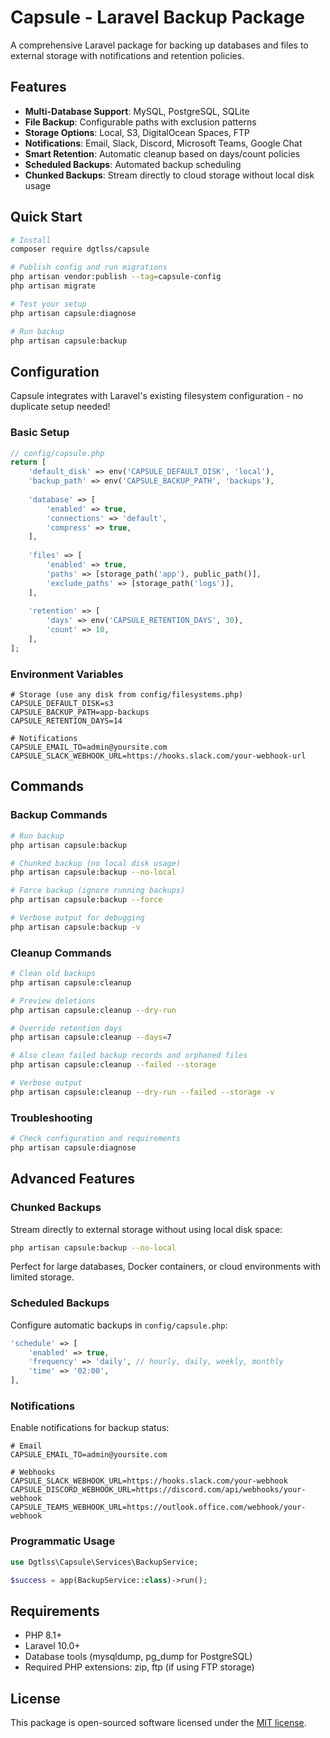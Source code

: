 # Capsule - Laravel Backup Package

A comprehensive Laravel package for backing up databases and files to external storage with notifications and retention policies.

## Features

- **Multi-Database Support**: MySQL, PostgreSQL, SQLite
- **File Backup**: Configurable paths with exclusion patterns  
- **Storage Options**: Local, S3, DigitalOcean Spaces, FTP
- **Notifications**: Email, Slack, Discord, Microsoft Teams, Google Chat
- **Smart Retention**: Automatic cleanup based on days/count policies
- **Scheduled Backups**: Automated backup scheduling
- **Chunked Backups**: Stream directly to cloud storage without local disk usage

## Quick Start

```bash
# Install
composer require dgtlss/capsule

# Publish config and run migrations
php artisan vendor:publish --tag=capsule-config
php artisan migrate

# Test your setup
php artisan capsule:diagnose

# Run backup
php artisan capsule:backup
```

## Configuration

Capsule integrates with Laravel's existing filesystem configuration - no duplicate setup needed!

### Basic Setup

```php
// config/capsule.php
return [
    'default_disk' => env('CAPSULE_DEFAULT_DISK', 'local'),
    'backup_path' => env('CAPSULE_BACKUP_PATH', 'backups'),
    
    'database' => [
        'enabled' => true,
        'connections' => 'default',
        'compress' => true,
    ],
    
    'files' => [
        'enabled' => true,
        'paths' => [storage_path('app'), public_path()],
        'exclude_paths' => [storage_path('logs')],
    ],
    
    'retention' => [
        'days' => env('CAPSULE_RETENTION_DAYS', 30),
        'count' => 10,
    ],
];
```

### Environment Variables

```env
# Storage (use any disk from config/filesystems.php)
CAPSULE_DEFAULT_DISK=s3
CAPSULE_BACKUP_PATH=app-backups
CAPSULE_RETENTION_DAYS=14

# Notifications
CAPSULE_EMAIL_TO=admin@yoursite.com
CAPSULE_SLACK_WEBHOOK_URL=https://hooks.slack.com/your-webhook-url
```

## Commands

### Backup Commands

```bash
# Run backup
php artisan capsule:backup

# Chunked backup (no local disk usage)
php artisan capsule:backup --no-local

# Force backup (ignore running backups)
php artisan capsule:backup --force

# Verbose output for debugging
php artisan capsule:backup -v
```

### Cleanup Commands

```bash
# Clean old backups
php artisan capsule:cleanup

# Preview deletions
php artisan capsule:cleanup --dry-run

# Override retention days
php artisan capsule:cleanup --days=7

# Also clean failed backup records and orphaned files
php artisan capsule:cleanup --failed --storage

# Verbose output
php artisan capsule:cleanup --dry-run --failed --storage -v
```

### Troubleshooting

```bash
# Check configuration and requirements
php artisan capsule:diagnose
```

## Advanced Features

### Chunked Backups

Stream directly to external storage without using local disk space:

```bash
php artisan capsule:backup --no-local
```

Perfect for large databases, Docker containers, or cloud environments with limited storage.

### Scheduled Backups

Configure automatic backups in `config/capsule.php`:

```php
'schedule' => [
    'enabled' => true,
    'frequency' => 'daily', // hourly, daily, weekly, monthly
    'time' => '02:00',
],
```

### Notifications

Enable notifications for backup status:

```env
# Email
CAPSULE_EMAIL_TO=admin@yoursite.com

# Webhooks
CAPSULE_SLACK_WEBHOOK_URL=https://hooks.slack.com/your-webhook
CAPSULE_DISCORD_WEBHOOK_URL=https://discord.com/api/webhooks/your-webhook
CAPSULE_TEAMS_WEBHOOK_URL=https://outlook.office.com/webhook/your-webhook
```

### Programmatic Usage

```php
use Dgtlss\Capsule\Services\BackupService;

$success = app(BackupService::class)->run();
```

## Requirements

- PHP 8.1+
- Laravel 10.0+
- Database tools (mysqldump, pg_dump for PostgreSQL)
- Required PHP extensions: zip, ftp (if using FTP storage)

## License

This package is open-sourced software licensed under the [MIT license](LICENSE.md).